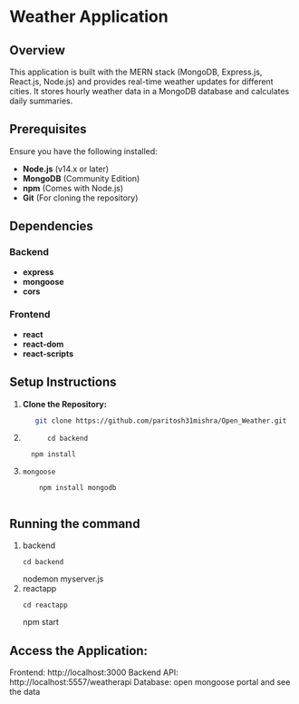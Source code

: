 # Weather Application

## Overview

This application is built with the MERN stack (MongoDB, Express.js, React.js, Node.js) and provides real-time weather updates for different cities. It stores hourly weather data in a MongoDB database and calculates daily summaries.

## Prerequisites

Ensure you have the following installed:

- **Node.js** (v14.x or later)
- **MongoDB** (Community Edition)
- **npm** (Comes with Node.js)
- **Git** (For cloning the repository)

## Dependencies

### Backend

- **express**
- **mongoose**
- **cors**

### Frontend

- **react**
- **react-dom**
- **react-scripts**

## Setup Instructions

1. **Clone the Repository:**

   ```bash
      git clone https://github.com/paritosh31mishra/Open_Weather.git
2. ```
         cd backend
   ```
         npm install
3.     mongoose
   ```
       npm install mongodb


## Running the command
1. backend
   ```
   cd backend
   ```
   nodemon myserver.js
2. reactapp
   ```
   cd reactapp
   ```
   npm start

## Access the Application:

Frontend: http://localhost:3000
Backend API: http://localhost:5557/weatherapi
Database:  open mongoose portal and see the data

   





